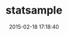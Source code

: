 ---
layout: post
title:  "statsample"
repo:   "clbustos/statsample"
date:   2015-02-18 17:18:40
gemurl: https://github.com/clbustos/statsample
---